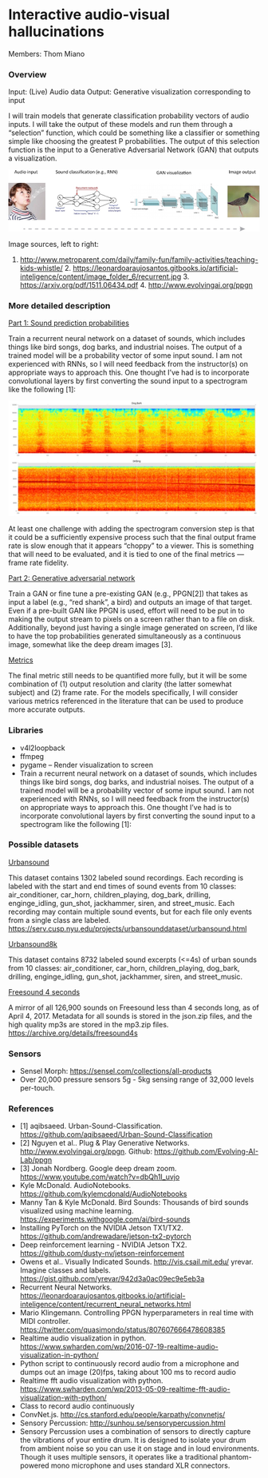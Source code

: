 # Interactive audio-visual hallucinations
Members: Thom Miano

### Overview

Input: (Live) Audio data
Output: Generative visualization corresponding to input

I will train models that generate classification probability vectors of audio inputs. I will take the output of these models and run them through a “selection” function, which could be something like a classifier or something simple like choosing the greatest P probabilities. The output of this selection function is the input to a Generative Adversarial Network (GAN) that outputs a visualization.

![diagram.png](./ref/diagram.png)

Image sources, left to right:
1. http://www.metroparent.com/daily/family-fun/family-activities/teaching-kids-whistle/ 2. https://leonardoaraujosantos.gitbooks.io/artificial-inteligence/content/image_folder_6/recurrent.jpg 3. https://arxiv.org/pdf/1511.06434.pdf 4. http://www.evolvingai.org/ppgn

### More detailed description

<u>Part 1: Sound prediction probabilities </u>

Train a recurrent neural network on a dataset of sounds, which includes things like bird songs, dog barks, and industrial noises. The output of a trained model will be a probability vector of some input sound. I am not experienced with RNNs, so I will need feedback from the instructor(s) on appropriate ways to approach this. One thought I’ve had is to incorporate convolutional layers by first converting the sound input to a spectrogram like the following [1]:

![spectrogram.png](./ref/spectrogram.png)

At least one challenge with adding the spectrogram conversion step is that it could be a sufficiently expensive process such that the final output frame rate is slow enough that it appears “choppy” to a viewer. This is something that will need to be evaluated, and it is tied to one of the final metrics — frame rate fidelity.

<u>Part 2: Generative adversarial network</u>

Train a GAN or fine tune a pre-existing GAN (e.g., PPGN[2]) that takes as input a label (e.g., “red shank”, a bird) and outputs an image of that target. Even if a pre-built GAN like PPGN is used, effort will need to be put in to making the output stream to pixels on a screen rather than to a file on disk. Additionally, beyond just having a single image generated on screen, I’d like to have the top probabilities generated simultaneously as a continuous image, somewhat like the deep dream images [3].

<u>Metrics</u>

The final metric still needs to be quantified more fully, but it will be some combination of (1) output resolution and clarity (the latter somewhat subject) and (2) frame rate. For the models specifically, I will consider various metrics referenced in the literature that can be used to produce more accurate outputs.   

### Libraries

 - v4l2loopback
 - ffmpeg
 - pygame – Render visualization to screen
 - Train a recurrent neural network on a dataset of sounds, which includes things like bird songs, dog barks, and industrial noises. The output of a trained model will be a probability vector of some input sound. I am not experienced with RNNs, so I will need feedback from the instructor(s) on appropriate ways to approach this. One thought I’ve had is to incorporate convolutional layers by first converting the sound input to a spectrogram like the following [1]:


### Possible datasets

<u>Urbansound</u>

This dataset contains 1302 labeled sound recordings. Each recording is labeled with the start and end times of sound events from 10 classes: air_conditioner, car_horn, children_playing, dog_bark, drilling, enginge_idling, gun_shot, jackhammer, siren, and street_music. Each recording may contain multiple sound events, but for each file only events from a single class are labeled.
https://serv.cusp.nyu.edu/projects/urbansounddataset/urbansound.html

<u>Urbansound8k</u>

This dataset contains 8732 labeled sound excerpts (<=4s) of urban sounds from 10 classes: air_conditioner, car_horn, children_playing, dog_bark, drilling, enginge_idling, gun_shot, jackhammer, siren, and street_music.

<u>Freesound 4 seconds </u>

A mirror of all 126,900 sounds on Freesound less than 4 seconds long, as of April 4, 2017. Metadata for all sounds is stored in the json.zip files, and the high quality mp3s are stored in the mp3.zip files.
https://archive.org/details/freesound4s

### Sensors
 - Sensel Morph: https://sensel.com/collections/all-products
  - Over 20,000 pressure sensors 5g - 5kg sensing range of 32,000 levels per-touch.

### References

 - [1] aqibsaeed. Urban-Sound-Classification. https://github.com/aqibsaeed/Urban-Sound-Classification
 - [2] Nguyen et al.. Plug & Play Generative Networks. http://www.evolvingai.org/ppgn. Github: https://github.com/Evolving-AI-Lab/ppgn
 - [3] Jonah Nordberg. Google deep dream zoom. https://www.youtube.com/watch?v=dbQh1I_uvjo 
 - Kyle McDonald. AudioNotebooks. https://github.com/kylemcdonald/AudioNotebooks
 - Manny Tan & Kyle McDonald. Bird Sounds: Thousands of bird sounds visualized using machine learning. https://experiments.withgoogle.com/ai/bird-sounds
 - Installing PyTorch on the NVIDIA Jetson TX1/TX2. https://github.com/andrewadare/jetson-tx2-pytorch
 - Deep reinforcement learning - NVIDIA Jetson TX2. https://github.com/dusty-nv/jetson-reinforcement
 - Owens et al.. Visually Indicated Sounds. http://vis.csail.mit.edu/
yrevar. Imagine classes and labels. https://gist.github.com/yrevar/942d3a0ac09ec9e5eb3a
 - Recurrent Neural Networks. https://leonardoaraujosantos.gitbooks.io/artificial-inteligence/content/recurrent_neural_networks.html
 - Mario Klingemann. Controlling PPGN hyperparameters in real time with MIDI controller. https://twitter.com/quasimondo/status/807607666478608385 
 - Realtime audio visualization in python. https://www.swharden.com/wp/2016-07-19-realtime-audio-visualization-in-python/ 
 - Python script to continuously record audio from a microphone and dumps out an image (20)fps, taking about 100 ms to record audio
 - Realtime fft audio visualization with python. https://www.swharden.com/wp/2013-05-09-realtime-fft-audio-visualization-with-python/ 
 - Class to record audio continuously 
 - ConvNet.js. http://cs.stanford.edu/people/karpathy/convnetjs/
 - Sensory Percussion: http://sunhou.se/sensorypercussion.html
  - Sensory Percussion uses a combination of sensors to directly capture the vibrations of your entire drum. It is designed to isolate your drum from ambient noise so you can use it on stage and in loud environments. Though it uses multiple sensors, it operates like a traditional phantom-powered mono microphone and uses standard XLR connectors.
